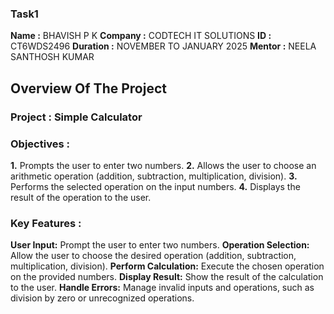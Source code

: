 ### Task1

**Name :** BHAVISH P K
**Company :** CODTECH IT SOLUTIONS
**ID :** CT6WDS2496
**Duration :** NOVEMBER TO JANUARY 2025
**Mentor :** NEELA SANTHOSH KUMAR

## Overview Of The Project

### Project : Simple Calculator

### Objectives :
**1.** Prompts the user to enter two numbers.
**2.** Allows the user to choose an arithmetic operation (addition, subtraction, multiplication, division).
**3.** Performs the selected operation on the input numbers.
**4.** Displays the result of the operation to the user.

### Key Features : 
**User Input:** Prompt the user to enter two numbers.
**Operation Selection:** Allow the user to choose the desired operation (addition, subtraction, multiplication, division).
**Perform Calculation:** Execute the chosen operation on the provided numbers.
**Display Result:** Show the result of the calculation to the user.
**Handle Errors:** Manage invalid inputs and operations, such as division by zero or unrecognized operations.

